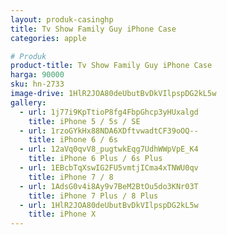 ```yaml
---
layout: produk-casinghp
title: Tv Show Family Guy iPhone Case
categories: apple

# Produk
product-title: Tv Show Family Guy iPhone Case
harga: 90000
sku: hn-2733
image-drive: 1HlR2JOA80deUbutBvDkVIlpspDG2kL5w
gallery:
  - url: 1j77i9KpTtioP8fg4FbpGhcp3yHUxalgd
    title: iPhone 5 / 5s / SE
  - url: 1rzoGYkHx88NDA6XDftvwadtCF39oOQ--
    title: iPhone 6 / 6s
  - url: 12aVq0qvV8_pugtwkEqg7UdhWWpVpE_K4
    title: iPhone 6 Plus / 6s Plus
  - url: 1EBcbTqXswIG2FU5vmtjICma4xTNWU0qv
    title: iPhone 7 / 8
  - url: 1AdsG0v4i8Ay9v7BeM2BtOu5do3KNr03T
    title: iPhone 7 Plus / 8 Plus
  - url: 1HlR2JOA80deUbutBvDkVIlpspDG2kL5w
    title: iPhone X
---
```

